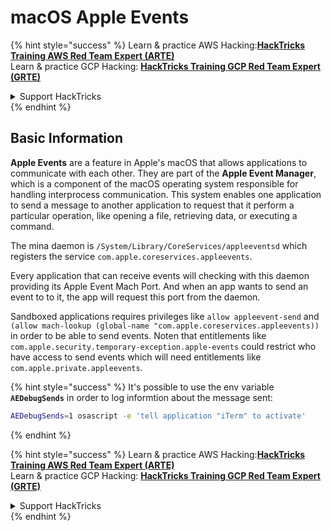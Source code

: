 # macOS Apple Events

{% hint style="success" %}
Learn & practice AWS Hacking:<img src="/.gitbook/assets/arte.png" alt="" data-size="line">[**HackTricks Training AWS Red Team Expert (ARTE)**](https://training.hacktricks.xyz/courses/arte)<img src="/.gitbook/assets/arte.png" alt="" data-size="line">\
Learn & practice GCP Hacking: <img src="/.gitbook/assets/grte.png" alt="" data-size="line">[**HackTricks Training GCP Red Team Expert (GRTE)**<img src="/.gitbook/assets/grte.png" alt="" data-size="line">](https://training.hacktricks.xyz/courses/grte)

<details>

<summary>Support HackTricks</summary>

* Check the [**subscription plans**](https://github.com/sponsors/carlospolop)!
* **Join the** 💬 [**Discord group**](https://discord.gg/hRep4RUj7f) or the [**telegram group**](https://t.me/peass) or **follow** us on **Twitter** 🐦 [**@hacktricks\_live**](https://twitter.com/hacktricks\_live)**.**
* **Share hacking tricks by submitting PRs to the** [**HackTricks**](https://github.com/carlospolop/hacktricks) and [**HackTricks Cloud**](https://github.com/carlospolop/hacktricks-cloud) github repos.

</details>
{% endhint %}

## Basic Information

**Apple Events** are a feature in Apple's macOS that allows applications to communicate with each other. They are part of the **Apple Event Manager**, which is a component of the macOS operating system responsible for handling interprocess communication. This system enables one application to send a message to another application to request that it perform a particular operation, like opening a file, retrieving data, or executing a command.

The mina daemon is `/System/Library/CoreServices/appleeventsd` which registers the service `com.apple.coreservices.appleevents`.

Every application that can receive events will checking with this daemon providing its Apple Event Mach Port. And when an app wants to send an event to to it, the app will request this port from the daemon.

Sandboxed applications requires privileges like `allow appleevent-send` and `(allow mach-lookup (global-name "com.apple.coreservices.appleevents))` in order to be able to send events. Noten that entitlements like `com.apple.security.temporary-exception.apple-events` could restrict who have access to send events which will need entitlements like `com.apple.private.appleevents`.

{% hint style="success" %}
It's possible to use the env variable **`AEDebugSends`** in order to log informtion about the message sent:

```bash
AEDebugSends=1 osascript -e 'tell application "iTerm" to activate'
```
{% endhint %}

{% hint style="success" %}
Learn & practice AWS Hacking:<img src="/.gitbook/assets/arte.png" alt="" data-size="line">[**HackTricks Training AWS Red Team Expert (ARTE)**](https://training.hacktricks.xyz/courses/arte)<img src="/.gitbook/assets/arte.png" alt="" data-size="line">\
Learn & practice GCP Hacking: <img src="/.gitbook/assets/grte.png" alt="" data-size="line">[**HackTricks Training GCP Red Team Expert (GRTE)**<img src="/.gitbook/assets/grte.png" alt="" data-size="line">](https://training.hacktricks.xyz/courses/grte)

<details>

<summary>Support HackTricks</summary>

* Check the [**subscription plans**](https://github.com/sponsors/carlospolop)!
* **Join the** 💬 [**Discord group**](https://discord.gg/hRep4RUj7f) or the [**telegram group**](https://t.me/peass) or **follow** us on **Twitter** 🐦 [**@hacktricks\_live**](https://twitter.com/hacktricks\_live)**.**
* **Share hacking tricks by submitting PRs to the** [**HackTricks**](https://github.com/carlospolop/hacktricks) and [**HackTricks Cloud**](https://github.com/carlospolop/hacktricks-cloud) github repos.

</details>
{% endhint %}
